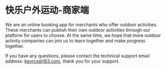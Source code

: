 # 快乐户外运动-商家端

We are an online booking app for merchants who offer outdoor activities. These merchants can publish their own outdoor activities through our platform for users to choose. At the same time, we hope that more outdoor activity companies can join us to learn together and make progress together.

If you have any questions, please contact the technical support email address: kgvrcx@163.com, thank you for your support.
